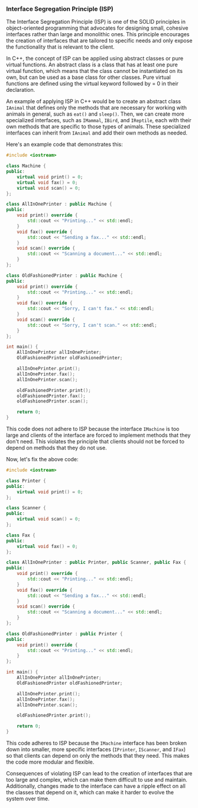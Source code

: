 ### Interface Segregation Principle (ISP)
The Interface Segregation Principle (ISP) is one of the SOLID principles in object-oriented programming that advocates for designing small, cohesive interfaces rather than large and monolithic ones. This principle encourages the creation of interfaces that are tailored to specific needs and only expose the functionality that is relevant to the client.

In C++, the concept of ISP can be applied using abstract classes or pure virtual functions. An abstract class is a class that has at least one pure virtual function, which means that the class cannot be instantiated on its own, but can be used as a base class for other classes. Pure virtual functions are defined using the virtual keyword followed by = 0 in their declaration.

An example of applying ISP in C++ would be to create an abstract class `IAnimal` that defines only the methods that are necessary for working with animals in general, such as `eat()` and `sleep()`. Then, we can create more specialized interfaces, such as `IMammal`, `IBird`, and `IReptile`, each with their own methods that are specific to those types of animals. These specialized interfaces can inherit from `IAnimal` and add their own methods as needed.

Here's an example code that demonstrates this:
```cpp
#include <iostream>

class Machine {
public:
    virtual void print() = 0;
    virtual void fax() = 0;
    virtual void scan() = 0;
};

class AllInOnePrinter : public Machine {
public:
    void print() override {
        std::cout << "Printing..." << std::endl;
    }
    void fax() override {
        std::cout << "Sending a fax..." << std::endl;
    }
    void scan() override {
        std::cout << "Scanning a document..." << std::endl;
    }
};

class OldFashionedPrinter : public Machine {
public:
    void print() override {
        std::cout << "Printing..." << std::endl;
    }
    void fax() override {
        std::cout << "Sorry, I can't fax." << std::endl;
    }
    void scan() override {
        std::cout << "Sorry, I can't scan." << std::endl;
    }
};

int main() {
    AllInOnePrinter allInOnePrinter;
    OldFashionedPrinter oldFashionedPrinter;

    allInOnePrinter.print();
    allInOnePrinter.fax();
    allInOnePrinter.scan();

    oldFashionedPrinter.print();
    oldFashionedPrinter.fax();
    oldFashionedPrinter.scan();

    return 0;
}
```
This code does not adhere to ISP because the interface `IMachine` is too large and clients of the interface are forced to implement methods that they don't need. This violates the principle that clients should not be forced to depend on methods that they do not use.

Now, let's fix the above code:
```cpp
#include <iostream>

class Printer {
public:
    virtual void print() = 0;
};

class Scanner {
public:
    virtual void scan() = 0;
};

class Fax {
public:
    virtual void fax() = 0;
};

class AllInOnePrinter : public Printer, public Scanner, public Fax {
public:
    void print() override {
        std::cout << "Printing..." << std::endl;
    }
    void fax() override {
        std::cout << "Sending a fax..." << std::endl;
    }
    void scan() override {
        std::cout << "Scanning a document..." << std::endl;
    }
};

class OldFashionedPrinter : public Printer {
public:
    void print() override {
        std::cout << "Printing..." << std::endl;
    }
};

int main() {
    AllInOnePrinter allInOnePrinter;
    OldFashionedPrinter oldFashionedPrinter;

    allInOnePrinter.print();
    allInOnePrinter.fax();
    allInOnePrinter.scan();

    oldFashionedPrinter.print();

    return 0;
}
```
This code adheres to ISP because the `IMachine` interface has been broken down into smaller, more specific interfaces (`IPrinter`, `IScanner`, and `IFax`) so that clients can depend on only the methods that they need. This makes the code more modular and flexible.

Consequences of violating ISP can lead to the creation of interfaces that are too large and complex, which can make them difficult to use and maintain. Additionally, changes made to the interface can have a ripple effect on all the classes that depend on it, which can make it harder to evolve the system over time.